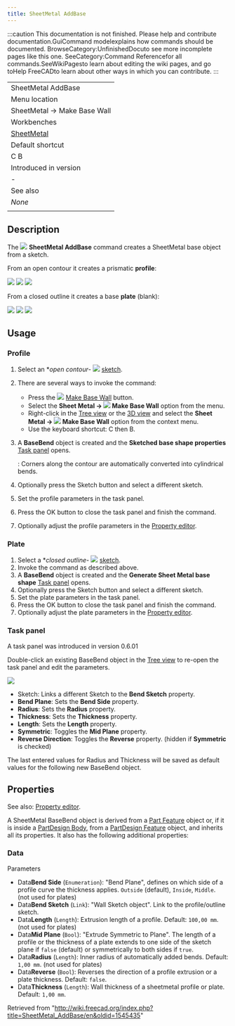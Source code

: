 ```yaml
---
title: SheetMetal AddBase
---
```


:::caution
This documentation is not finished. Please help and contribute documentation.GuiCommand modelexplains how commands should be documented. BrowseCategory:UnfinishedDocuto see more incomplete pages like this one. SeeCategory:Command Referencefor all commands.SeeWikiPagesto learn about editing the wiki pages, and go toHelp FreeCADto learn about other ways in which you can contribute.
:::

|                                                            |
| ---------------------------------------------------------- |
| SheetMetal AddBase                                         |
| Menu location                                              |
| SheetMetal → Make Base Wall                                |
| Workbenches                                                |
| [SheetMetal](/SheetMetal_Workbench "SheetMetal Workbench") |
| Default shortcut                                           |
| C B                                                        |
| Introduced in version                                      |
| -                                                          |
| See also                                                   |
| _None_                                                     |
|                                                            |

## Description

The ![](/images/SheetMetal_AddBase.svg) **SheetMetal AddBase** command creates a SheetMetal base object from a sketch.

From an open contour it creates a prismatic **profile**:

![](/images/SheetMetal_AddBase-01.png) ![](/images/Button_right.svg)
![](/images/SheetMetal_AddBase-02.png)

From a closed outline it creates a base **plate** (blank):

![](/images/SheetMetal_AddBase-03.png) ![](/images/Button_right.svg)
![](/images/SheetMetal_AddBase-04.png)

## Usage

### Profile

1. Select an \*_open contour_- ![](/images/Workbench_Sketcher.svg) [sketch](/Sketcher_Workbench "Sketcher Workbench").
2. There are several ways to invoke the command:
   - Press the ![](/images/SheetMetal_AddBase.svg) [Make Base Wall](/SheetMetal_AddBase "SheetMetal AddBase") button.
   - Select the **Sheet Metal → ![](/images/SheetMetal_AddBase.svg) Make Base Wall** option from the menu.
   - Right-click in the [Tree view](/Tree_view "Tree view") or the [3D view](/3D_view "3D view") and select the **Sheet Metal → ![](/images/SheetMetal_AddBase.svg) Make Base Wall** option from the context menu.
   - Use the keyboard shortcut: C then B.
3. A **BaseBend** object is created and the **Sketched base shape properties** [Task panel](/Task_panel "Task panel") opens.

   : Corners along the contour are automatically converted into cylindrical bends.

4. Optionally press the Sketch button and select a different sketch.
5. Set the profile parameters in the task panel.
6. Press the OK button to close the task panel and finish the command.
7. Optionally adjust the profile parameters in the [Property editor](/Property_editor "Property editor").

### Plate

1. Select a \*_closed outline_- ![](/images/Workbench_Sketcher.svg) [sketch](/Sketcher_Workbench "Sketcher Workbench").
2. Invoke the command as described above.
3. A **BaseBend** object is created and the **Generate Sheet Metal base shape** [Task panel](/Task_panel "Task panel") opens.
4. Optionally press the Sketch button and select a different sketch.
5. Set the plate parameters in the task panel.
6. Press the OK button to close the task panel and finish the command.
7. Optionally adjust the plate parameters in the [Property editor](/Property_editor "Property editor").

### Task panel

A task panel was introduced in version 0.6.01

Double-click an existing BaseBend object in the [Tree view](/Tree_view "Tree view") to re-open the task panel and edit the parameters.

![](/images/SheetMetal_AddBase-Task.png)

- Sketch: Links a different Sketch to the **Bend Sketch** property.
- **Bend Plane**: Sets the **Bend Side** property.
- **Radius**: Sets the **Radius** property.
- **Thickness**: Sets the **Thickness** property.
- **Length**: Sets the **Length** property.
- **Symmetric**: Toggles the **Mid Plane** property.
- **Reverse Direction**: Toggles the **Reverse** property. (hidden if **Symmetric** is checked)

The last entered values for Radius and Thickness will be saved as default values for the following new BaseBend object.

## Properties

See also: [Property editor](/Property_editor "Property editor").

A SheetMetal BaseBend object is derived from a [Part Feature](/Part_Feature "Part Feature") object or, if it is inside a [PartDesign Body](/PartDesign_Body "PartDesign Body"), from a [PartDesign Feature](/PartDesign_Feature "PartDesign Feature") object, and inherits all its properties. It also has the following additional properties:

### Data

Parameters

- Data**Bend Side** (`Enumeration`): "Bend Plane", defines on which side of a profile curve the thickness applies. `Outside` (default), `Inside`, `Middle`. (not used for plates)
- Data**Bend Sketch** (`Link`): "Wall Sketch object". Link to the profile/outline sketch.
- Data**Length** (`Length`): Extrusion length of a profile. Default: `100,00 mm`. (not used for plates)
- Data**Mid Plane** (`Bool`): "Extrude Symmetric to Plane". The length of a profile or the thickness of a plate extends to one side of the sketch plane if `false` (default) or symmetrically to both sides if `true`.
- Data**Radius** (`Length`): Inner radius of automatically added bends. Default: `1,00 mm`. (not used for plates)
- Data**Reverse** (`Bool`): Reverses the direction of a profile extrusion or a plate thickness. Default: `false`.
- Data**Thickness** (`Length`): Wall thickness of a sheetmetal profile or plate. Default: `1,00 mm`.

Retrieved from "<http://wiki.freecad.org/index.php?title=SheetMetal_AddBase/en&oldid=1545435>"
